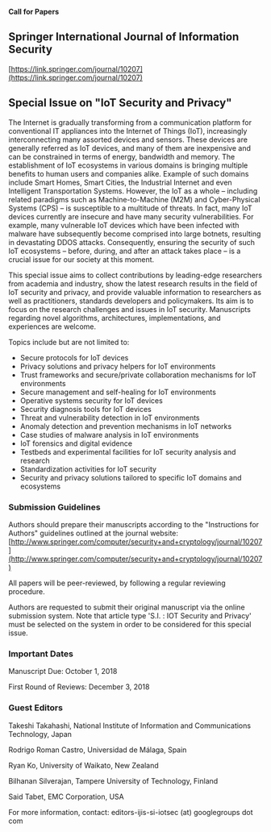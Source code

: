 **Call for Papers**

## Springer International Journal of Information Security 
[https://link.springer.com/journal/10207](https://link.springer.com/journal/10207)
## Special Issue on "IoT Security and Privacy"

The Internet is gradually transforming from a communication platform for conventional IT appliances into the Internet of Things (IoT), increasingly interconnecting many assorted devices and sensors. These devices are generally referred as IoT devices, and many of them are inexpensive and can be constrained in terms of energy, bandwidth and memory. The establishment of IoT ecosystems in various domains is bringing multiple benefits to human users and companies alike. Example of such domains include Smart Homes, Smart Cities, the Industrial Internet and even Intelligent Transportation Systems. However, the IoT as a whole – including related paradigms such as Machine-to-Machine (M2M) and Cyber-Physical Systems (CPS) – is susceptible to a multitude of threats. In fact, many IoT devices currently are insecure and have many security vulnerabilities. For example, many vulnerable IoT devices which have been infected with malware have subsequently become comprised into large botnets, resulting in devastating  DDOS attacks. Consequently, ensuring the security of such IoT ecosystems – before, during, and after an attack takes place – is a crucial issue for our society at this moment. 

This special issue aims to collect contributions by leading-edge researchers from academia and industry, show the latest research results in the field of IoT security and privacy, and provide valuable information to researchers as well as practitioners, standards developers and policymakers. Its aim is to focus on the research challenges and issues in IoT security. Manuscripts regarding novel algorithms, architectures, implementations, and experiences are welcome. 

Topics include but are not limited to: 

- Secure protocols for IoT devices 
- Privacy solutions and privacy helpers for IoT environments 
- Trust frameworks and secure/private collaboration mechanisms for IoT environments 
- Secure management and self-healing for IoT environments 
- Operative systems security for IoT devices 
- Security diagnosis tools for IoT devices 
- Threat and vulnerability detection in IoT environments 
- Anomaly detection and prevention mechanisms in IoT networks 
- Case studies of malware analysis in IoT environments 
- IoT forensics and digital evidence 
- Testbeds and experimental facilities for IoT security analysis and research 
- Standardization activities for IoT security 
- Security and privacy solutions tailored to specific IoT domains and ecosystems 

### Submission Guidelines 

Authors should prepare their manuscripts according to the "Instructions for Authors" guidelines outlined at the journal website: [http://www.springer.com/computer/security+and+cryptology/journal/10207](http://www.springer.com/computer/security+and+cryptology/journal/10207)

All papers will be peer-reviewed, by following a regular reviewing procedure. 

Authors are requested to submit their original manuscript via the online submission system. Note that article type 'S.I. : IOT Security and Privacy' must be selected on the system in order to be considered for this special issue. 


### Important Dates 

Manuscript Due: October 1, 2018

First Round of Reviews: December 3, 2018 

### Guest Editors 

Takeshi Takahashi, National Institute of Information and Communications Technology, Japan

Rodrigo Roman Castro, Universidad de Málaga, Spain 

Ryan Ko, University of Waikato, New Zealand 

Bilhanan Silverajan, Tampere University of Technology, Finland 

Said Tabet, EMC Corporation, USA

For more information, contact: editors-ijis-si-iotsec (at) googlegroups dot com
